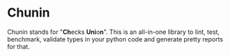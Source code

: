 # Chunin

Chunin stands for "**Ch**ecks **Uni**o**n**". This is an all-in-one library to lint,
test, benchmark, validate types in your python code and generate pretty
reports for that.
